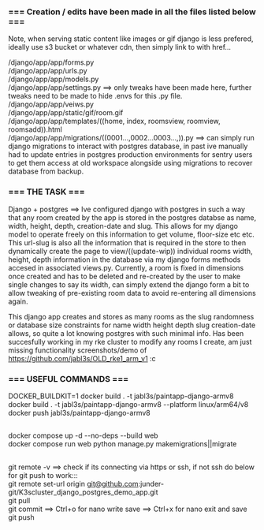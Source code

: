 ### === Creation / edits have been made in all the files listed below ===  
  
Note, when serving static content like images or gif django is less prefered, ideally use s3 bucket or whatever cdn, then simply link to with href...  
  
/django/app/app/forms.py  
/django/app/app/urls.py  
/django/app/app/models.py  
/django/app/app/settings.py ==> only tweaks have been made here, further tweaks need to be made to hide .envs for this .py file.  
/django/app/app/veiws.py  
/django/app/app/static/gif/room.gif  
/django/app/app/templates/((home, index, roomsview, roomview, roomsadd)).html  
/django/app/app/migrations/((0001...,0002...0003...,)).py ==> can simply run django migrations to interact with postgres database, in past ive manually had to update entries in postgres production environments for sentry users to get them access at old workspace alongside using migrations to recover database from backup.    
  
### === THE TASK ===  
  
Django + postgres  ==> Ive configured django with postgres in such a way that any room created by the app is stored in the postgres databse as name, width, height, depth, creation-date and slug. This allows for my django model to operate freely on this information to get volume, floor-size etc etc. This url-slug is also all the information that is required in the store to then dynamically create the page to view/((update-wip)) individual rooms width, height, depth information in the database via my django forms methods accesed in associated views.py. Currently, a room is fixed in dimensions once created and has to be deleted and re-created by the user to make single changes to say its width, can simply extend the django form a bit to allow tweaking of pre-existing room data to avoid re-entering all dimensions again.     
  
This django app creates and stores as many rooms as the slug randomness or database size constraints for name width height depth slug creation-date allows, so quite a lot knowing postgres with such minimal info. Has been succesfully working in my rke cluster to modify any rooms I create, am just missing functionality screenshots/demo of https://github.com/jabl3s/OLD_rke1_arm_v1  :c         
  
### === USEFUL COMMANDS ===  
DOCKER_BUILDKIT=1 docker build . -t jabl3s/paintapp-django-armv8  
docker build . -t jabl3s/paintapp-django-armv8 --platform linux/arm64/v8  
docker push jabl3s/paintapp-django-armv8  
##  
docker compose up -d --no-deps --build web    
docker compose run web python manage.py makemigrations||migrate
##  
git remote -v  ==> check if its connecting via https or ssh, if not ssh do below for git push to work:::  
git remote set-url origin git@github.com:junder-git/K3scluster_django_postgres_demo_app.git  
git pull  
git commit  ==> Ctrl+o for nano write save  ==> Ctrl+x for nano exit and save  
git push  
  
